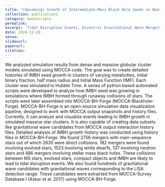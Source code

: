```yaml
---
title: "(Upcoming) Growth of Intermediate-Mass Black Hole Seeds in Dense Star Clusters"
collection: publications
category: manuscripts
permalink: 
excerpt: 'Tidal Disruption Events, Eccentric Gravitational Wave Mergers, and Light Intermediate- Mass Ratio Inspirals'
date: 2024-12-29
venue: 
slidesurl: 
paperurl: 
citation: 
---
```

<!-- ---
title: "Paper Title Number 3"
collection: publications
category: manuscripts
permalink: /publication/2015-10-01-paper-title-number-3
excerpt: 'This paper is about the number 3. The number 4 is left for future work.'
date: 2015-10-01
venue: 'Journal 1'
slidesurl: 'http://academicpages.github.io/files/slides3.pdf'
paperurl: 'http://academicpages.github.io/files/paper3.pdf'
citation: 'Your Name, You. (2015). &quot;Paper Title Number 3.&quot; <i>Journal 1</i>. 1(3).'
--- -->

We analyzed simulation results from dense and massive globular cluster models simulated using
MOCCA code. The goal was to create detailed histories of IMBH seed growth in clusters of varying
metalicities, initial binary fraction, half mass radius and Initial Mass Function (IMF). Each cluster
was simulated to Hubble Time. A series of python based automated scripts were developed to
analyze how IMBH seed was growing in simulations where IMBH formed through runaway
collisions of stars. The scripts were later assembled into MOCCA-BH-Forge (MOCCA-Blackhole-
Forge). MOCCA-BH-Forge is an open-source simulation data visualization pipeline, designed to
work with MOCCA output snapshots and history files. Currently, it can analyze and visualize events
leading to IMBH growth in simulated massive star clusters. It is also capable of creating data
subsets like gravitational wave candidates from MOCCA output interaction history files. Detailed
analysis of IMBH growth history was conducted using history files in MOCCA-BH-Forge. We
found 2756 mergers with main-sequence stars out of which 2635 were direct collisions. 182
mergers were found involving evolved stars, 1523 involving white dwarfs, 137 involving neutron
stars and 486 mergers involving stellar mass black holes. These collisions between MS stars,
evolved stars, compact objects and IMBH are likely to lead to tidal disruption events. We also found
hundreds of gravitational wave candidates with gravitational waves corresponding to the LISA
detection range. These candidates were extracted from MOCCA-Survey Database I (Askar et al.
2017) using MOCCA-BH-Forge.